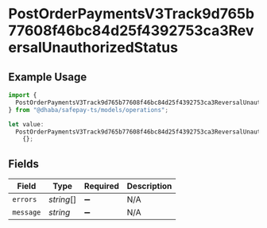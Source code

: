 # PostOrderPaymentsV3Track9d765b77608f46bc84d25f4392753ca3ReversalUnauthorizedStatus

## Example Usage

```typescript
import {
  PostOrderPaymentsV3Track9d765b77608f46bc84d25f4392753ca3ReversalUnauthorizedStatus,
} from "@dhaba/safepay-ts/models/operations";

let value:
  PostOrderPaymentsV3Track9d765b77608f46bc84d25f4392753ca3ReversalUnauthorizedStatus =
    {};
```

## Fields

| Field              | Type               | Required           | Description        |
| ------------------ | ------------------ | ------------------ | ------------------ |
| `errors`           | *string*[]         | :heavy_minus_sign: | N/A                |
| `message`          | *string*           | :heavy_minus_sign: | N/A                |
